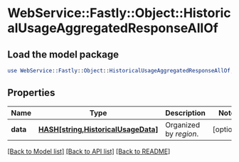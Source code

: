 # WebService::Fastly::Object::HistoricalUsageAggregatedResponseAllOf

## Load the model package
```perl
use WebService::Fastly::Object::HistoricalUsageAggregatedResponseAllOf;
```

## Properties
Name | Type | Description | Notes
------------ | ------------- | ------------- | -------------
**data** | [**HASH[string,HistoricalUsageData]**](HistoricalUsageData.md) | Organized by *region*. | [optional] 

[[Back to Model list]](../README.md#documentation-for-models) [[Back to API list]](../README.md#documentation-for-api-endpoints) [[Back to README]](../README.md)



